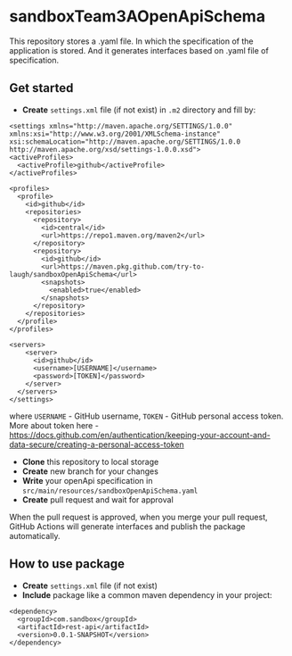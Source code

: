 # sandboxTeam3AOpenApiSchema

This repository stores a .yaml file. In which the specification of the application is stored.
And it generates interfaces based on .yaml file of specification.

## Get started

* **Create** ```settings.xml``` file (if not exist) in ```.m2``` directory and fill by: 
``` 
<settings xmlns="http://maven.apache.org/SETTINGS/1.0.0"
xmlns:xsi="http://www.w3.org/2001/XMLSchema-instance"
xsi:schemaLocation="http://maven.apache.org/SETTINGS/1.0.0
http://maven.apache.org/xsd/settings-1.0.0.xsd">
<activeProfiles>
  <activeProfile>github</activeProfile>
</activeProfiles>

<profiles>
  <profile>
    <id>github</id>
    <repositories>
      <repository>
        <id>central</id>
        <url>https://repo1.maven.org/maven2</url>
      </repository>
      <repository>
        <id>github</id>
        <url>https://maven.pkg.github.com/try-to-laugh/sandboxOpenApiSchema</url>
        <snapshots>
          <enabled>true</enabled>
        </snapshots>
      </repository>
    </repositories>
  </profile>
</profiles>

<servers>
    <server>
      <id>github</id>
      <username>[USERNAME]</username>
      <password>[TOKEN]</password>
    </server>
  </servers>
</settings>
```

where ```USERNAME``` - GitHub username, ```TOKEN``` - GitHub personal access token.
 More about token here - https://docs.github.com/en/authentication/keeping-your-account-and-data-secure/creating-a-personal-access-token

* **Clone** this repository to local storage
* **Create** new branch for your changes
* **Write** your openApi specification in ```src/main/resources/sandboxOpenApiSchema.yaml```
* **Create** pull request  and wait for approval 

When the pull request is approved, when you merge your pull request, GitHub Actions will generate interfaces and publish the package automatically.
 
## How to use package

* **Create** ```settings.xml``` file (if not exist)
* **Include** package like a common maven dependency in your project: 
```
<dependency>
  <groupId>com.sandbox</groupId>
  <artifactId>rest-api</artifactId>
  <version>0.0.1-SNAPSHOT</version>
</dependency>
```

